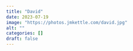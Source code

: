 ```yaml
---
title: "David"
date: 2023-07-19
image: "https://photos.jmkettle.com/david.jpg"
alt: ""
categories: []
draft: false
---
```

